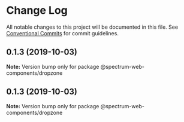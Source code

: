 # Change Log

All notable changes to this project will be documented in this file.
See [Conventional Commits](https://conventionalcommits.org) for commit guidelines.

## 0.1.3 (2019-10-03)

**Note:** Version bump only for package @spectrum-web-components/dropzone

## 0.1.3 (2019-10-03)

**Note:** Version bump only for package @spectrum-web-components/dropzone
